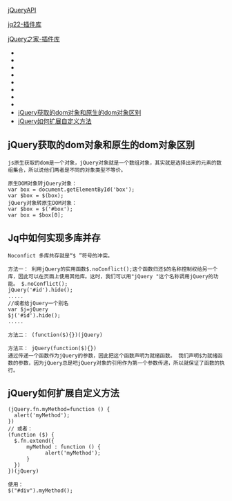 
[jQueryAPI](https://www.html.cn/jqapi-1.9/)

[jq22-插件库](http://www.jq22.com/)

[jQuery之家-插件库](http://www.htmleaf.com/)


* <a href="#"></a>
* <a href="#"></a>
* <a href="#"></a>
* <a href="#"></a>
* <a href="#"></a>
* <a href="#"></a>
* <a href="#"></a>
* <a href="#"></a>
* <a href="#jQuery获取的dom对象和原生的dom对象区别">jQuery获取的dom对象和原生的dom对象区别</a>
* <a href="#jQuery如何扩展自定义方法">jQuery如何扩展自定义方法</a>

## <a name=""></a>
## <a name=""></a>
## <a name=""></a>
## <a name=""></a>
## <a name=""></a>
## <a name=""></a>
## <a name=""></a>
## <a name=""></a>
## <a name=""></a>
## <a name=""></a>
## <a name="jQuery获取的dom对象和原生的dom对象区别">jQuery获取的dom对象和原生的dom对象区别</a>
>
    js原生获取的dom是一个对象，jQuery对象就是一个数组对象，其实就是选择出来的元素的数组集合，所以说他们两者是不同的对象类型不等价。
>
    原生DOM对象转jQuery对象：
    var box = document.getElementById('box');
    var $box = $(box);
    jQuery对象转原生DOM对象：
    var $box = $('#box');
    var box = $box[0];
## <a name="Jq中如何实现多库并存">Jq中如何实现多库并存</a>
>
    Noconfict 多库共存就是“$ ”符号的冲突。 

    方法一： 利用jQuery的实用函数$.noConflict();这个函数归还$的名称控制权给另一个库，因此可以在页面上使用其他库。这时，我们可以用"jQuery "这个名称调用jQuery的功能。 $.noConflict(); 
    jQuery('#id').hide(); 
    .....
    //或者给jQuery一个别名 
    var $j=jQuery 
    $j('#id').hide(); 
    .....

    方法二： (function($){})(jQuery) 

    方法三： jQuery(function($){}) 
    通过传递一个函数作为jQuery的参数，因此把这个函数声明为就绪函数。 我们声明$为就绪函数的参数，因为jQuery总是吧jQuery对象的引用作为第一个参数传递，所以就保证了函数的执行。

## <a name="jQuery如何扩展自定义方法">jQuery如何扩展自定义方法</a>
>
    (jQuery.fn.myMethod=function () {
      alert('myMethod');
    })
    // 或者：
    (function ($) {
      $.fn.extend({
          myMethod : function () {
                alert('myMethod');
          }
      })
    })(jQuery)

    使用：
    $("#div").myMethod();